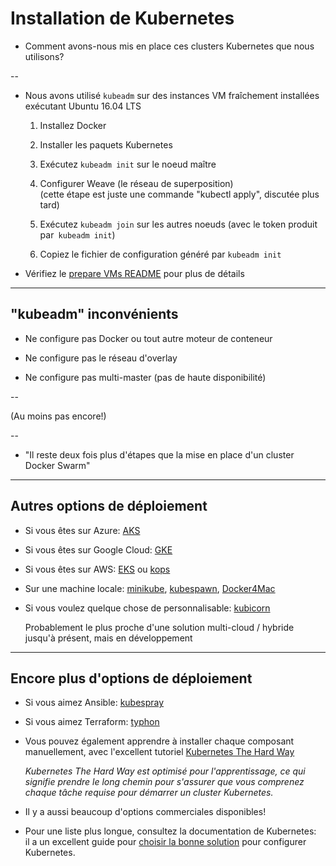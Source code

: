 # Installation de Kubernetes

- Comment avons-nous mis en place ces clusters Kubernetes que nous utilisons?

--

- Nous avons utilisé `kubeadm` sur des instances VM fraîchement installées exécutant Ubuntu 16.04 LTS

    1. Installez Docker

    2. Installer les paquets Kubernetes

    3. Exécutez `kubeadm init` sur le noeud maître

    4. Configurer Weave (le réseau de superposition)
       <br/>
       (cette étape est juste une commande "kubectl apply", discutée plus tard)

    5. Exécutez `kubeadm join` sur les autres noeuds (avec le token produit par` kubeadm init`)

    6. Copiez le fichier de configuration généré par `kubeadm init`

- Vérifiez le [prepare VMs README](https://github.com/jpetazzo/container.training/blob/master/prepare-vms/README.md) pour plus de détails

---

## "kubeadm" inconvénients

- Ne configure pas Docker ou tout autre moteur de conteneur

- Ne configure pas le réseau d'overlay

- Ne configure pas multi-master (pas de haute disponibilité)

--

  (Au moins pas encore!)

--

- "Il reste deux fois plus d'étapes que la mise en place d'un cluster Docker Swarm" 

---

## Autres options de déploiement

- Si vous êtes sur Azure:
  [AKS](https://azure.microsoft.com/services/container-service/)

- Si vous êtes sur Google Cloud:
  [GKE](https://cloud.google.com/kubernetes-engine/)

- Si vous êtes sur AWS:
  [EKS](https://aws.amazon.com/eks/)
  ou
  [kops](https://github.com/kubernetes/kops)

- Sur une machine locale:
  [minikube](https://kubernetes.io/docs/getting-started-guides/minikube/),
  [kubespawn](https://github.com/kinvolk/kube-spawn),
  [Docker4Mac](https://docs.docker.com/docker-for-mac/kubernetes/)

- Si vous voulez quelque chose de personnalisable:
  [kubicorn](https://github.com/kubicorn/kubicorn)

  Probablement le plus proche d'une solution multi-cloud / hybride jusqu'à présent, mais en développement

---

## Encore plus d'options de déploiement

- Si vous aimez Ansible:
  [kubespray](https://github.com/kubernetes-incubator/kubespray)

- Si vous aimez Terraform:
  [typhon](https://github.com/poseidon/typhoon/)

- Vous pouvez également apprendre à installer chaque composant manuellement, avec
  l'excellent tutoriel [Kubernetes The Hard Way](https://github.com/kelseyhightower/kubernetes-the-hard-way)

  *Kubernetes The Hard Way est optimisé pour l'apprentissage, ce qui signifie prendre le long chemin pour s'assurer que vous comprenez chaque tâche requise pour démarrer un cluster Kubernetes.*

- Il y a aussi beaucoup d'options commerciales disponibles!

- Pour une liste plus longue, consultez la documentation de Kubernetes:
  <br/>
  il a un excellent guide pour [choisir la bonne solution](https://kubernetes.io/docs/setup/pick-right-solution/) pour configurer Kubernetes.
